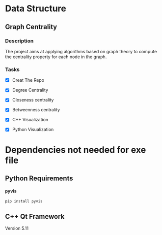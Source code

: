 # Data Structure
## Graph Centrality

### Description
The project aims at applying algorithms based on graph theory to compute the centrality property for each node in the graph.

### Tasks
- [x] Creat The Repo
- [x] Degree Centrality
- [x] Closeness centrality
- [x] Betweenness centrality
- [x] C++ Visualization 
- [x] Python Visualization


# Dependencies not needed for exe file
## Python Requirements
#### pyvis 
```
pip install pyvis
```

## C++ Qt Framework
Version 5.11
